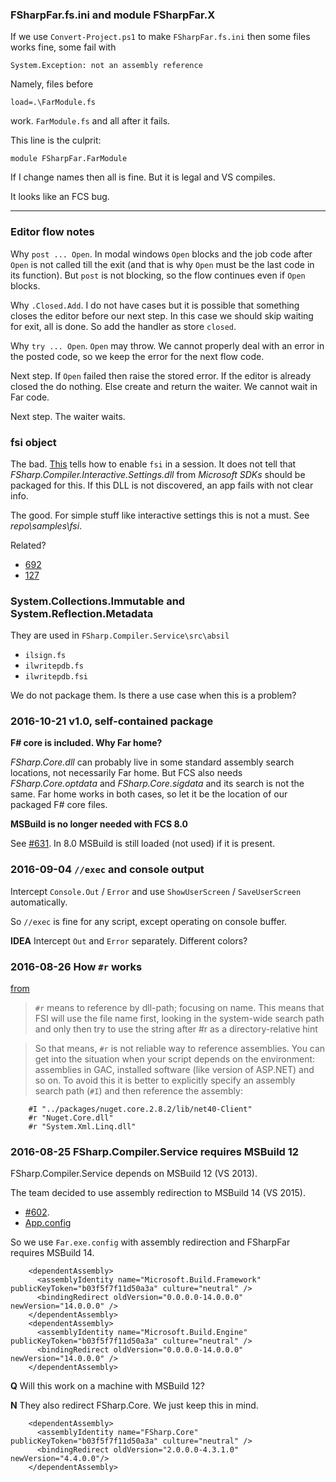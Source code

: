 
### FSharpFar.fs.ini and module FSharpFar.X

If we use `Convert-Project.ps1` to make `FSharpFar.fs.ini` then
some files works fine, some fail with

    System.Exception: not an assembly reference

Namely, files before

    load=.\FarModule.fs

work. `FarModule.fs` and all after it fails.

This line is the culprit:

    module FSharpFar.FarModule

If I change names then all is fine.
But it is legal and VS compiles.

It looks like an FCS bug.

***

### Editor flow notes

Why `post ... Open`. In modal windows `Open` blocks and the job code after
`Open` is not called till the exit (and that is why `Open` must be the last
code in its function). But `post` is not blocking, so the flow continues
even if `Open` blocks.

Why `.Closed.Add`. I do not have cases but it is possible that something closes
the editor before our next step. In this case we should skip waiting for exit,
all is done. So add the handler as store `closed`.

Why `try ... Open`. `Open` may throw. We cannot properly deal with an
error in the posted code, so we keep the error for the next flow code.

Next step. If `Open` failed then raise the stored error. If the editor is
already closed the do nothing. Else create and return the waiter. We cannot
wait in Far code.

Next step. The waiter waits.

### fsi object

The bad.
[This](https://fsharp.github.io/FSharp.Compiler.Service/interactive.html) tells how to enable `fsi` in a session.
It does not tell that *FSharp.Compiler.Interactive.Settings.dll* from *Microsoft SDKs* should be packaged for this.
If this DLL is not discovered, an app fails with not clear info.

The good.
For simple stuff like interactive settings this is not a must.
See *repo\samples\fsi*.

Related?

- [692](https://github.com/fsharp/FSharp.Compiler.Service/issues/692)
- [127](https://github.com/fsharp/FSharp.Compiler.Service/issues/127)

### System.Collections.Immutable and System.Reflection.Metadata

They are used in `FSharp.Compiler.Service\src\absil`

- `ilsign.fs`
- `ilwritepdb.fs`
- `ilwritepdb.fsi`

We do not package them.
Is there a use case when this is a problem?

### 2016-10-21 v1.0, self-contained package

**F# core is included. Why Far home?**

*FSharp.Core.dll* can probably live in some standard assembly search locations, not necessarily Far home.
But FCS also needs *FSharp.Core.optdata* and *FSharp.Core.sigdata* and its search is not the same.
Far home works in both cases, so let it be the location of our packaged F# core files.

**MSBuild is no longer needed with FCS 8.0**

See [#631](https://github.com/fsharp/FSharp.Compiler.Service/issues/631).
In 8.0 MSBuild is still loaded (not used) if it is present.

### 2016-09-04 `//exec` and console output

Intercept `Console.Out` / `Error` and use `ShowUserScreen` / `SaveUserScreen` automatically.

So `//exec` is fine for any script, except operating on console buffer.

**IDEA**
Intercept `Out` and `Error` separately. Different colors?

### 2016-08-26 How `#r` works

[from](https://sergeytihon.wordpress.com/2014/07/23/avoid-using-relative-paths-in-r-directives/)

> `#r` means to reference by dll-path; focusing on name. This means that FSI will
use the file name first, looking in the system-wide search path and only then
try to use the string after #r as a directory-relative hint

> So that means, `#r` is not reliable way to reference assemblies. You can get
into the situation when your script depends on the environment: assemblies in
GAC, installed software (like version of ASP.NET) and so on. To avoid this it
is better to explicitly specify an assembly search path (`#I`) and then
reference the assembly:

````
    #I "../packages/nuget.core.2.8.2/lib/net40-Client"
    #r "Nuget.Core.dll"
    #r "System.Xml.Linq.dll"
````

### 2016-08-25 FSharp.Compiler.Service requires MSBuild 12

FSharp.Compiler.Service depends on MSBuild 12 (VS 2013).

The team decided to use assembly redirection to MSBuild 14 (VS 2015).

- [#602](https://github.com/fsharp/FSharp.Compiler.Service/issues/602).
- [App.config](https://github.com/fsharp/FSharp.Compiler.Service/blob/61fb67134197c621411359ef1597360023c3775b/src/fsharp/FSharp.Compiler.Service.ProjectCrackerTool/App.config)

So we use `Far.exe.config` with assembly redirection and FSharpFar requires MSBuild 14.

````
    <dependentAssembly>
      <assemblyIdentity name="Microsoft.Build.Framework" publicKeyToken="b03f5f7f11d50a3a" culture="neutral" />
      <bindingRedirect oldVersion="0.0.0.0-14.0.0.0" newVersion="14.0.0.0" />
    </dependentAssembly>
    <dependentAssembly>
      <assemblyIdentity name="Microsoft.Build.Engine" publicKeyToken="b03f5f7f11d50a3a" culture="neutral" />
      <bindingRedirect oldVersion="0.0.0.0-14.0.0.0" newVersion="14.0.0.0" />
    </dependentAssembly>
````

**Q**
Will this work on a machine with MSBuild 12?

**N**
They also redirect FSharp.Core.
We just keep this in mind.

````
    <dependentAssembly>
      <assemblyIdentity name="FSharp.Core" publicKeyToken="b03f5f7f11d50a3a" culture="neutral" />
      <bindingRedirect oldVersion="2.0.0.0-4.3.1.0" newVersion="4.4.0.0"/>
    </dependentAssembly>
````
